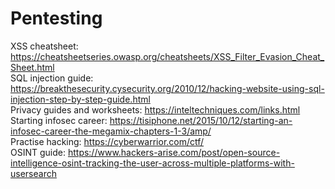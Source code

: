 # Pentesting
XSS cheatsheet: https://cheatsheetseries.owasp.org/cheatsheets/XSS_Filter_Evasion_Cheat_Sheet.html <br>
SQL injection guide: https://breakthesecurity.cysecurity.org/2010/12/hacking-website-using-sql-injection-step-by-step-guide.html <br>
Privacy guides and worksheets: https://inteltechniques.com/links.html <br>
Starting infosec career: https://tisiphone.net/2015/10/12/starting-an-infosec-career-the-megamix-chapters-1-3/amp/<br>
Practise hacking: https://cyberwarrior.com/ctf/<br>
OSINT guide: https://www.hackers-arise.com/post/open-source-intelligence-osint-tracking-the-user-across-multiple-platforms-with-usersearch<br>

